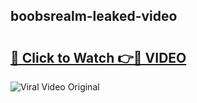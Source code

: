 ## boobsrealm-leaked-video 

# <h2><a href="http://freeplayer.one?title=boobsrealm-leaked-video&ref=21J">🔗 Click to Watch 👉🔴 VIDEO</a></h2>

<a href="http://freeplayer.one?title=boobsrealm-leaked-video&ref=21J" rel="nofollow" data-target="animated-image.originalLink"><img src="https://i.ibb.co.com/xMMVF88/686577567.gif" alt="Viral Video Original" style="max-width: 100%; display: inline-block;" data-target="animated-image.originalImage"></a>

